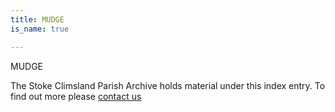 ```yaml
---
title: MUDGE
is_name: true

---
```


MUDGE


The Stoke Climsland Parish Archive holds material under this index entry. To find out more please [contact us](/contact/)
